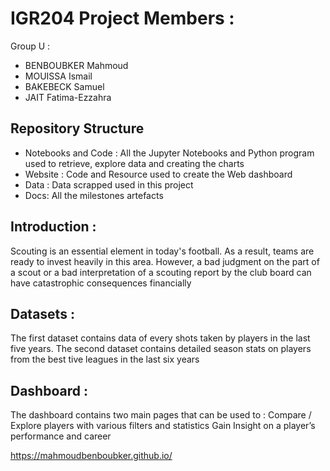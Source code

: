 # IGR204 Project Members :

Group U :
- BENBOUBKER Mahmoud
- MOUISSA Ismail
- BAKEBECK Samuel
- JAIT Fatima-Ezzahra

## Repository Structure

* Notebooks and Code : All the Jupyter Notebooks and Python program used to retrieve, explore data and creating the charts
* Website : Code and Resource used to create the Web dashboard
* Data : Data scrapped used in this project
* Docs: All the milestones artefacts


## Introduction :
Scouting is an essential element in today's football. As a result, teams are ready to invest heavily in this area. However, a bad judgment on the part of a scout or a bad interpretation of a scouting report by the club board can have catastrophic consequences financially

## Datasets :
The first dataset contains data of every shots taken by players in the last five years.
The second dataset contains detailed season stats on players from the best tive leagues in the last six years

## Dashboard :
The dashboard contains two main pages that can be used to :
Compare / Explore players with various filters and statistics
Gain Insight on a player’s performance and career

https://mahmoudbenboubker.github.io/

